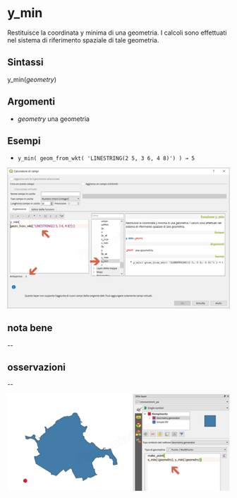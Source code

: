 # y_min

Restituisce la coordinata y minima di una geometria. I calcoli sono effettuati nel sistema di riferimento spaziale di tale geometria.

## Sintassi

y_min(_geometry_)

## Argomenti

* _geometry_ una geometria

## Esempi

* `y_min( geom_from_wkt( 'LINESTRING(2 5, 3 6, 4 8)') ) → 5`

![](../../img/geometria/y_min/y_min1.png)

## nota bene

--

## osservazioni

--

![](../../img/geometria/y_min/y_min2.png)